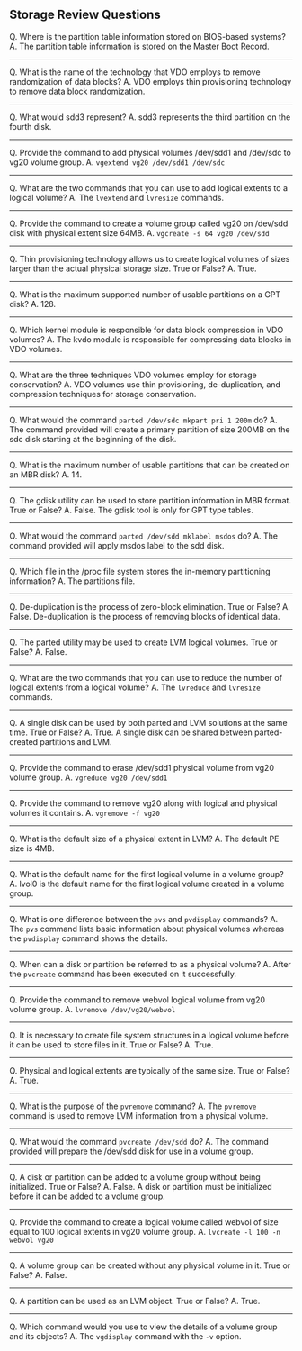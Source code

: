 ## Storage Review Questions


Q. Where is the partition table information stored on BIOS-based systems?
A. The partition table information is stored on the Master Boot Record.

---

Q\. What is the name of the technology that VDO employs to remove randomization of data blocks?
A\. VDO employs thin provisioning technology to remove data block randomization.

---

Q\. What would sdd3 represent?
A\. sdd3 represents the third partition on the fourth disk.

---

Q\. Provide the command to add physical volumes /dev/sdd1 and /dev/sdc to vg20 volume group.
A\. `vgextend vg20 /dev/sdd1 /dev/sdc`

---

Q\. What are the two commands that you can use to add logical extents to a logical volume?
A\. The `lvextend` and `lvresize` commands.

---

Q\. Provide the command to create a volume group called vg20 on /dev/sdd disk with physical extent size 64MB.
A\. `vgcreate -s 64 vg20 /dev/sdd`

---

Q\. Thin provisioning technology allows us to create logical volumes of sizes larger than the actual physical storage size. True or False?
A\. True.

---

Q\. What is the maximum supported number of usable partitions on a GPT disk?
A\. 128.

---

Q\. Which kernel module is responsible for data block compression in VDO volumes?
A\. The kvdo module is responsible for compressing data blocks in VDO volumes.

---

Q\. What are the three techniques VDO volumes employ for storage conservation?
A\. VDO volumes use thin provisioning, de-duplication, and compression techniques for storage conservation.

---

Q\. What would the command `parted /dev/sdc mkpart pri 1 200m` do?
A\. The command provided will create a primary partition of size 200MB on the sdc disk starting at the beginning of the disk.

---

Q\. What is the maximum number of usable partitions that can be created on an MBR disk?
A\. 14.

---

Q\. The gdisk utility can be used to store partition information in MBR format. True or False?
A\. False. The gdisk tool is only for GPT type tables.

---

Q\. What would the command `parted /dev/sdd mklabel msdos` do?
A\. The command provided will apply msdos label to the sdd disk.

---

Q\. Which file in the /proc file system stores the in-memory partitioning information?
A\. The partitions file.

---

Q\. De-duplication is the process of zero-block elimination. True or False?
A\. False. De-duplication is the process of removing blocks of identical data.

---

Q\. The parted utility may be used to create LVM logical volumes. True or False?
A\. False.

---

Q\. What are the two commands that you can use to reduce the number of logical extents from a logical volume?
A\. The `lvreduce` and `lvresize` commands.

---

Q\. A single disk can be used by both parted and LVM solutions at the same time. True or False?
A\. True. A single disk can be shared between parted-created partitions and LVM.

---

Q\. Provide the command to erase /dev/sdd1 physical volume from vg20 volume group.
A\. `vgreduce vg20 /dev/sdd1`

---

Q\. Provide the command to remove vg20 along with logical and physical volumes it contains.
A\. `vgremove -f vg20`

---

Q\. What is the default size of a physical extent in LVM?
A\. The default PE size is 4MB.

---

Q\. What is the default name for the first logical volume in a volume group?
A\. lvol0 is the default name for the first logical volume created in a volume group.

---

Q\. What is one difference between the `pvs` and `pvdisplay` commands?
A\. The `pvs` command lists basic information about physical volumes whereas the `pvdisplay` command shows the details.

---

Q\. When can a disk or partition be referred to as a physical volume?
A\. After the `pvcreate` command has been executed on it successfully.

---

Q\. Provide the command to remove webvol logical volume from vg20 volume group.
A\. `lvremove /dev/vg20/webvol`

---

Q\. It is necessary to create file system structures in a logical volume before it can be used to store files in it. True or False?
A\. True.

---

Q\. Physical and logical extents are typically of the same size. True or False?
A\. True.

---

Q\. What is the purpose of the `pvremove` command?
A\. The `pvremove` command is used to remove LVM information from a physical volume.

---

Q\. What would the command `pvcreate /dev/sdd` do?
A\. The command provided will prepare the /dev/sdd disk for use in a volume group.

---

Q\. A disk or partition can be added to a volume group without being initialized. True or False?
A\. False. A disk or partition must be initialized before it can be added to a volume group.

---

Q\. Provide the command to create a logical volume called webvol of size equal to 100 logical extents in vg20 volume group.
A\. `lvcreate -l 100 -n webvol vg20`

---

Q\. A volume group can be created without any physical volume in it. True or False?
A\. False.

---

Q\. A partition can be used as an LVM object. True or False?
A\. True.

---

Q\. Which command would you use to view the details of a volume group and its objects?
A\. The `vgdisplay` command with the `-v` option.


